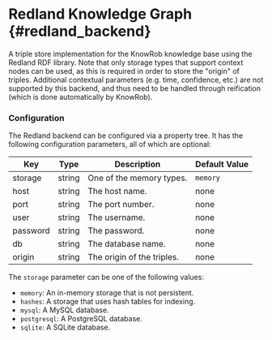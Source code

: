 Redland Knowledge Graph {#redland_backend}
============

A triple store implementation for the KnowRob knowledge base using the Redland RDF library.
Note that only storage types that support context nodes can be used, as this is required
in order to store the "origin" of triples.
Additional contextual parameters (e.g. time, confidence, etc.) are not supported by this backend,
and thus need to be handled through reification (which is done automatically by KnowRob).

### Configuration

The Redland backend can be configured via a property tree.
It has the following configuration parameters, all of which are optional:

| Key      | Type   | Description                | Default Value |
|----------|--------|----------------------------|---------------|
| storage  | string | One of the memory types.   | `memory`      |
| host     | string | The host name.             | none          |
| port     | string | The port number.           | none          |
| user     | string | The username.              | none          |
| password | string | The password.              | none          |
| db       | string | The database name.         | none          |
| origin   | string | The origin of the triples. | none          |

The `storage` parameter can be one of the following values:
- `memory`: An in-memory storage that is not persistent.
- `hashes`: A storage that uses hash tables for indexing.
- `mysql`: A MySQL database.
- `postgresql`: A PostgreSQL database.
- `sqlite`: A SQLite database.
